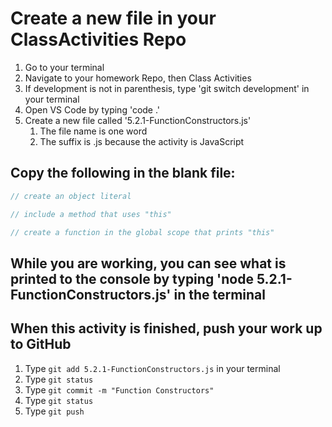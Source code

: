 # Create a new file in your ClassActivities Repo

1. Go to your terminal
2. Navigate to your homework Repo, then Class Activities
3. If development is not in parenthesis, type 'git switch development' in your terminal
4. Open VS Code by typing 'code .'
5. Create a new file called '5.2.1-FunctionConstructors.js'
   1. The file name is one word
   2. The suffix is .js because the activity is JavaScript

## Copy the following in the blank file:

```javascript
// create an object literal

// include a method that uses "this"

// create a function in the global scope that prints "this"
```

## While you are working, you can see what is printed to the console by typing 'node 5.2.1-FunctionConstructors.js' in the terminal

## When this activity is finished, push your work up to GitHub

1. Type `git add 5.2.1-FunctionConstructors.js` in your terminal
2. Type `git status`
3. Type `git commit -m "Function Constructors"`
4. Type `git status`
5. Type `git push`
